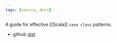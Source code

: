 ```yaml
---
tags: [source, docs]
---
```


A guide for effective [[Scala]] `case class` patterns.

- github [gist](https://gist.github.com/chaotic3quilibrium/58e78a2e21ce43bfe0042bbfbb93e7dc)